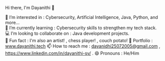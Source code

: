  Hi there, I'm Dayanithi 👋

👀 I’m interested in : Cybersecurity, Artificial Intelligence, Java, Python, and more...  
🌱 I’m currently learning : Cybersecurity skills to strengthen my tech stack.  
💻 I’m looking to collaborate on : Java development projects.  
🎨 Fun fact : I'm also an artist! , chess player! , couch potato!
💼 Portfolio : www.dayanithi.tech
📫 How to reach me : dayanidhi25072005@gmail.com  , https://www.linkedin.com/in/dayanithi-sv/ .
😄 Pronouns : He/Him

<!---
Dayanithi-8148/Dayanithi-8148 is a ✨ special ✨ repository because its `README.md` (this file) appears on your GitHub profile.
You can click the Preview link to take a look at your changes.
--->
